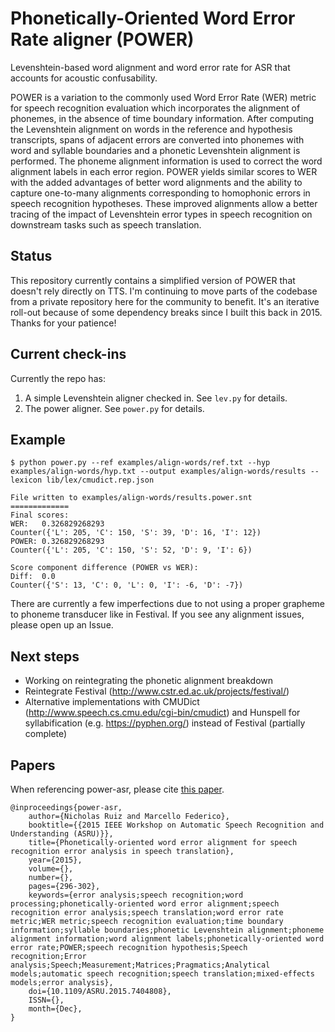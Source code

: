 # Phonetically-Oriented Word Error Rate aligner (POWER)

Levenshtein-based word alignment and word error rate for ASR that accounts for acoustic confusability.

POWER is a variation to the commonly used Word Error Rate (WER) metric for speech recognition evaluation which incorporates the alignment of phonemes, in the absence of time boundary information. After computing the Levenshtein alignment on words in the reference and hypothesis transcripts, spans of adjacent errors are converted into phonemes with word and syllable boundaries and a phonetic Levenshtein alignment is performed. The phoneme alignment information is used to correct the word alignment labels in each error region. POWER yields similar scores to WER with the added advantages of better word alignments and the ability to capture one-to-many alignments corresponding to homophonic errors in speech recognition hypotheses. These improved alignments allow a better tracing of the impact of Levenshtein error types in speech recognition on downstream tasks such as speech translation.

## Status
This repository currently contains a simplified version of POWER that doesn't rely directly on TTS. I'm continuing to move parts of the codebase from a private repository here for the community to benefit. It's an iterative roll-out because of some dependency breaks since I built this back in 2015. Thanks for your patience!

## Current check-ins
Currently the repo has:
1. A simple Levenshtein aligner checked in. See `lev.py` for details.
2. The power aligner. See `power.py` for details.

## Example
```
$ python power.py --ref examples/align-words/ref.txt --hyp examples/align-words/hyp.txt --output examples/align-words/results --lexicon lib/lex/cmudict.rep.json

File written to examples/align-words/results.power.snt
=============
Final scores:
WER:   0.326829268293
Counter({'L': 205, 'C': 150, 'S': 39, 'D': 16, 'I': 12})
POWER: 0.326829268293
Counter({'L': 205, 'C': 150, 'S': 52, 'D': 9, 'I': 6})

Score component difference (POWER vs WER):
Diff:  0.0
Counter({'S': 13, 'C': 0, 'L': 0, 'I': -6, 'D': -7})
```
There are currently a few imperfections due to not using a proper grapheme to phoneme transducer like in Festival. If you see any alignment issues, please open up an Issue.

## Next steps
* Working on reintegrating the phonetic alignment breakdown
* Reintegrate Festival (http://www.cstr.ed.ac.uk/projects/festival/)
* Alternative implementations with CMUDict (http://www.speech.cs.cmu.edu/cgi-bin/cmudict) and Hunspell for syllabification (e.g. https://pyphen.org/) instead of Festival (partially complete)

## Papers

When referencing power-asr, please cite [this paper](https://ieeexplore.ieee.org/document/7404808).

```
@inproceedings{power-asr, 
    author={Nicholas Ruiz and Marcello Federico}, 
    booktitle={{2015 IEEE Workshop on Automatic Speech Recognition and Understanding (ASRU)}}, 
    title={Phonetically-oriented word error alignment for speech recognition error analysis in speech translation}, 
    year={2015}, 
    volume={}, 
    number={}, 
    pages={296-302}, 
    keywords={error analysis;speech recognition;word processing;phonetically-oriented word error alignment;speech recognition error analysis;speech translation;word error rate metric;WER metric;speech recognition evaluation;time boundary information;syllable boundaries;phonetic Levenshtein alignment;phoneme alignment information;word alignment labels;phonetically-oriented word error rate;POWER;speech recognition hypothesis;Speech recognition;Error analysis;Speech;Measurement;Matrices;Pragmatics;Analytical models;automatic speech recognition;speech translation;mixed-effects models;error analysis}, 
    doi={10.1109/ASRU.2015.7404808}, 
    ISSN={}, 
    month={Dec},
}
```
